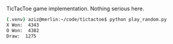 TicTacToe game implementation. Nothing serious here.

```bash
(.venv) aziz@merlin:~/code/tictactoe$ python play_random.py 
X Won:  4343
O Won:  4382
Draw:  1275
```